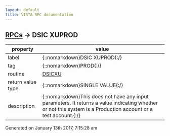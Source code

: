 ```yaml
---
layout: default
title: VISTA RPC documentation
---
```




## [RPCs](TableOfContent.md) &#8594; DSIC XUPROD 

 property | value 
--- | --- 
 label | {::nomarkdown}DSIC XUPROD{:/}
 tag | {::nomarkdown}PROD{:/}
 routine | [DSICXU](http://code.osehra.org/dox/Routine_DSICXU_source.html)
 return value type | {::nomarkdown}SINGLE VALUE{:/}
 description | {::nomarkdown}This does not have any input parameters.  It returns a value indicating whether or not this system is a Production account or a test account.{:/}




 Generated on January 13th 2017, 7:15:28 am